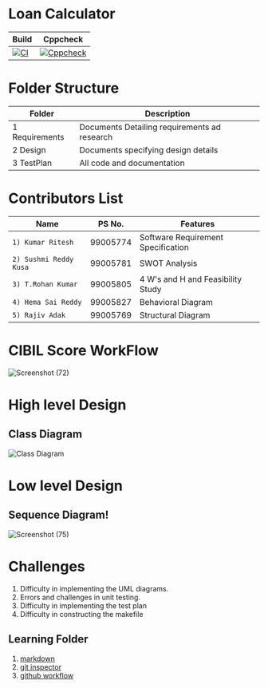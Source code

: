 # Loan Calculator

Build | Cppcheck |
|-----|----------|
[![CI](https://github.com/rajivadak/cpp_miniproject/actions/workflows/main.yml/badge.svg)](https://github.com/rajivadak/cpp_miniproject/actions/workflows/main.yml) |[![Cppcheck](https://github.com/rajivadak/cpp_miniproject/actions/workflows/cppcheck.yml/badge.svg)](https://github.com/rajivadak/cpp_miniproject/actions/workflows/cppcheck.yml)

# Folder Structure

Folder |  Description
------------- | -------------
1 Requirements | Documents Detailing requirements ad research
2 Design  | Documents specifying design details
3 TestPlan | All code and documentation


# Contributors List

Name                     |  PS No.   | Features                         
-------------------------|-----------|----------------------------------
`1) Kumar Ritesh`         | 99005774  |Software Requirement Specification
`2) Sushmi Reddy Kusa`       | 99005781  |SWOT Analysis  
`3) T.Rohan Kumar`     | 99005805  |4 W's and H and Feasibility Study 
`4) Hema Sai Reddy`| 99005827  |Behavioral Diagram                
`5) Rajiv Adak`         | 99005769  |Structural Diagram                

# CIBIL Score WorkFlow 
![Screenshot (72)](https://user-images.githubusercontent.com/65916282/132113720-9ca305de-b9f0-4591-8bab-0d83cfb756d1.png)

# High level Design
## Class Diagram
 
![Class Diagram](https://user-images.githubusercontent.com/86399742/132116438-e58f7661-835e-4ac8-acfe-edd5209ff5fd.png)
# Low level Design
## Sequence Diagram!


![Screenshot (75)](https://user-images.githubusercontent.com/65916282/132114047-b0075709-6636-4c48-b39b-ac64cc07a493.png)


# Challenges

1. Difficulty in implementing the UML diagrams.
2. Errors and challenges in unit testing.
3. Difficulty in implementing the test plan
4. Difficulty in constructing the makefile

## Learning Folder
1. [markdown](https://github.com/adam-p/markdown-here/wiki/Markdown-Cheatsheet)
2. [git inspector](https://github.com/ejwa/gitinspector.git)
3. [github workflow](https://docs.github.com/en/actions/learn-github-action)
